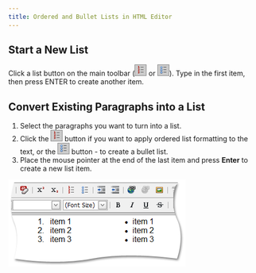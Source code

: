 ```yaml
---
title: Ordered and Bullet Lists in HTML Editor
---
```

## Start a New List
Click a list button on the main toolbar (![ASPxHtmlEditor-Buttons-OrderedList](../../../images/Img7426.png) or ![ASPxHtmlEditor-Buttons-UnsortedList](../../../images/Img7427.png)). Type in the first item, then press ENTER to create another item.

## Convert Existing Paragraphs into a List
1. Select the paragraphs you want to turn into a list.
2. Click the ![ASPxHtmlEditor-Buttons-OrderedList](../../../images/Img7426.png) button if you want to apply ordered list formatting to the text, or the ![ASPxHtmlEditor-Buttons-UnsortedList](../../../images/Img7427.png) button - to create a bullet list.
3. Place the mouse pointer at the end of the last item and press **Enter** to create a new list item.

![ASPxHtmlEditor-WirkingWithText-OrderedUnsortedListSample](../../../images/Img7428.png)